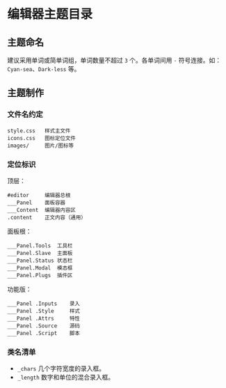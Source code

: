# 编辑器主题目录

## 主题命名

建议采用单词或简单词组，单词数量不超过 `3` 个。各单词间用 `-` 符号连接。如：`Cyan-sea`、`Dark-less` 等。


## 主题制作

### 文件名约定

```
style.css   样式主文件
icons.css   图标定位文件
images/     图片/图标等
```


### 定位标识

顶层：
```
#editor     编辑器总根
___Panel    面板容器
___Content  编辑器内容区
.content    正文内容（通用）
```

面板根：
```
___Panel.Tools  工具栏
___Panel.Slave  主面板
___Panel.Status 状态栏
___Panel.Modal  模态框
___Panel.Plugs  插件区
```

功能版：
```
___Panel .Inputs    录入
___Panel .Style     样式
___Panel .Attrs     特性
___Panel .Source    源码
___Panel .Script    脚本
```


### 类名清单

- `_chars` 几个字符宽度的录入框。
- `_length` 数字和单位的混合录入框。
